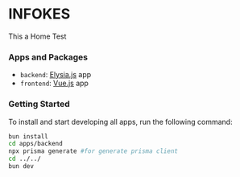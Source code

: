 # INFOKES

This a Home Test

### Apps and Packages

- `backend`: [Elysia.js](https://elysiajs.com/) app
- `frontend`: [Vue.js](https://vuejs.org/) app


### Getting Started

To install and start developing all apps, run the following command:

```sh
bun install
cd apps/backend
npx prisma generate #for generate prisma client
cd ../../
bun dev
```


